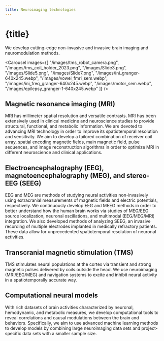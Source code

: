 ```yaml
---
title: Neuroimaging technologies 
---
```


<script lang="ts">
    import Carousel from "$lib/components/Carousel.svelte";
</script>

# {title}

We develop cutting-edge non-invasive and invasive brain imaging and neuromodulation methods. 

<Carousel images={[
   "/images/tms_robot_camera.png",
   "/images/tms_coil_holder_2023.png",
   "/images/Slide3.png",
   "/images/Slide5.png",
   "/images/Slide7.png",
    "/images/ini_granger-640x245.webp",
    "/images/vowel_fmri_sem.webp",
    "/images/ini_freq_granger-640x245.webp",
    "/images/motor_sem.webp",
    "/images/epilepsy_granger-1-640x245.webp"
]} />

## Magnetic resonance imaging (MRI)
MRI has millimeter spatial resolution and versatile contrasts. MRI has been extensively used in clinical medicine and neuroscience studies to provide structural, functional, and metabolic information. We are devoted to advancing MRI technology in order to improve its spatiotemporal resolution and sensitivity. We aim to develop a tailored combination of receiver coil array, spatial encoding magnetic fields, main magnetic field, pulse sequences, and image reconstruction algorithms in order to optimize MRI in different neuroscience and clinical applications.

## Electroencephalography (EEG), magnetoencephalography (MEG), and stereo-EEG (SEEG)
EEG and MEG are methods of studying neural activities non-invasively using extracranial measurements of magnetic fields and electric potentials, respectively. We continuously develop EEG and MEEG methods in order to better understand how the human brain works via studies of MEG/EEG source localization, neuronal oscillations, and multimodal (EEG/MEG/MRI) integration. We also developed methods of analyzing SEEG, an invasive recording of multiple electrodes implanted in medically refractory patients. These data allow for unprecedented spatiotemporal resolution of neuronal activities.

## Transcranial magnetic stimulation (TMS)
TMS stimulates neural populations at the cortex via transient and strong magnetic pulses delivered by coils outside the head. We use neuroimaging (MRI/EEG/MEG) and navigation systems to excite and inhibit neural activity in a spatiotemporally accurate way.

## Computational neural models
With rich datasets of brain activities characterized by neuronal, hemodynamic, and metabolic measures, we develop computational tools to reveal correlations and causal modulations between the brain and behaviors. Specifically, we aim to use advanced machine learning methods to develop models by combining large neuroimaging data sets and project-specific data sets with a smaller sample size.
